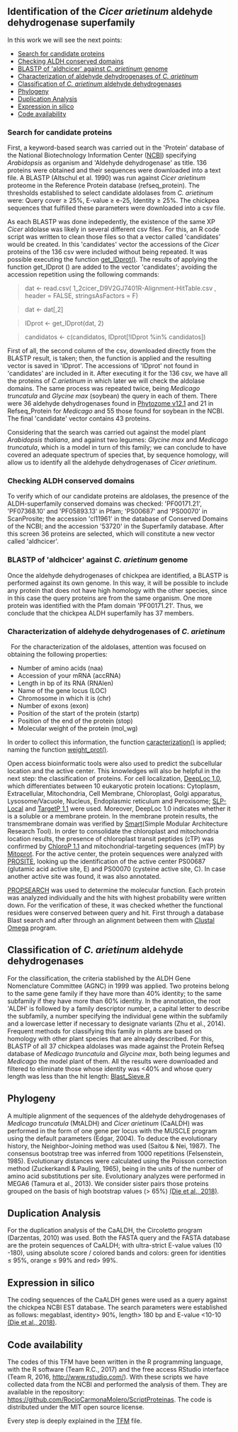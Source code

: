 ## Identification of the *Cicer arietinum* aldehyde dehydrogenase superfamily

In this work we will see the next points:

* [Search for candidate proteins](https://github.com/RocioCarmonaMolero/TFMweb/blob/master/README.md#search-for-candidate-proteins)
* [Checking ALDH conserved domains](https://github.com/RocioCarmonaMolero/TFMweb/blob/master/README.md#checking-aldh-conserved-domains)
* [BLASTP of 'aldhcicer' against *C. arietinum* genome](https://github.com/RocioCarmonaMolero/TFMweb/blob/master/README.md#blastp-of-aldhcicer-against-carietinum-genome)
* [Characterization of aldehyde dehydrogenases of *C. arietinum*](https://github.com/RocioCarmonaMolero/TFMweb/blob/master/README.md#characterization-of-aldehyde-dehydrogenases-of-c-arietinum)
* [Classification of *C. arietinum* aldehyde dehydrogenases](https://github.com/RocioCarmonaMolero/TFMweb/blob/master/README.md#classification-of-c-arietinum-aldehyde-dehydrogenases)
* [Phylogeny](https://github.com/RocioCarmonaMolero/TFMweb/blob/master/README.md#phylogeny)
* [Duplication Analysis](https://github.com/RocioCarmonaMolero/TFMweb/blob/master/README.md#duplication-Analisis)
* [Expression in silico](https://github.com/RocioCarmonaMolero/TFMweb/blob/master/README.md#expression-in-silico)
* [Code availability](https://github.com/RocioCarmonaMolero/TFMweb/blob/master/README.md#code-availability)


### Search for candidate proteins

First, a keyword-based search was carried out in the 'Protein' database of the National Biotechnology Information Center ([NCBI](https://www.ncbi.nlm.nih.gov/)) specifying *Arabidopsis* as organism and 'Aldehyde dehydrogenase' as title. 136 proteins were obtained and their sequences were downloaded into a text file. A BLASTP (Altschul et al. 1990) was run against *Cicer arietinum* proteome in the Reference Protein database (refseq_protein). The thresholds established to select candidate aldolases from *C. arietinum* were: Query cover ≥ 25%, E-value ≥ e-25, Identity ≥ 25%. The chickpea sequences that fulfilled these parameters were downloaded into a csv file.

As each BLASTP was done indepedently, the existence of the same XP *Cicer* aldolase was likely in several different csv files. For this, an R code script was written to clean those files so that a vector called 'candidates' would be created. In this 'candidates' vector the accessions of the *Cicer* proteins of the 136 csv were included without being repeated. It was possible executing the function [get_IDprot()](https://github.com/RocioCarmonaMolero/ScriptProteinas/blob/master/get_IDprot.R).
The results of applying the function get_IDprot () are added to the vector 'candidates'; avoiding the accession repetition using the following commands:

> dat <-  read.csv( 1_2cicer_D9V2GJ7401R-Alignment-HitTable.csv , header = FALSE, stringsAsFactors = F)
 
> dat <- dat[,2]
 
> IDprot <- get_IDprot(dat, 2)
 
> candidatos <- c(candidatos, IDprot[!IDprot %in% candidatos])


First of all, the second column of the csv, downloaded directly from the BLASTP result, is taken; then, the function is applied and the resulting vector is saved in 'IDprot'. The accessions of 'IDprot' not found in 'candidates' are included in it. After executing it for the 136 csv, we have all the proteins of *C.arietinum* in which later we will check the aldolase domains.
The same process was repeated twice, being *Medicago truncatula* and *Glycine max* (soybean) the query in each of them. There were 36 aldehyde dehydrogenases found in [Phytozome v12.1](https://phytozome.jgi.doe.gov/pz/portal.html) and 21 in Refseq_Protein for *Medicago* and 55 those found for soybean in the NCBI.
The final 'candidate' vector contains 43 proteins.

Considering that the search was carried out against the model plant *Arabidopsis thaliana*, and against two legumes: *Glycine max* and *Medicago truncatula*, which is a model in turn of this family; we can conclude to have covered an adequate spectrum of species that, by sequence homology, will allow us to identify all the aldehyde dehydrogenases of *Cicer arietinum*.


### Checking ALDH conserved domains

To verify which of our candidate proteins are aldolases, the presence of the ALDH-superfamily conserved domains was checked: 'PF00171.21', 'PF07368.10' and 'PF05893.13' in Pfam; 'PS00687' and 'PS00070' in ScanProsite; the accession 'cl11961' in the database of Conserved Domains of the NCBI; and the accession '53720' in the Superfamily database.
After this screen 36 proteins are selected, which will constitute a new vector called 'aldhcicer'.

### BLASTP of 'aldhcicer' against *C. arietinum* genome 

Once the aldehyde dehydrogenases of chickpea are identified, a BLASTP is performed against its own genome. In this way, it will be possible to include any protein that does not have high homology with the other species, since in this case the query proteins are from the same organism.
One more protein was identified with the Pfam domain 'PF00171.21'. Thus, we conclude that the chickpea ALDH superfamily has 37 members.


### Characterization of aldehyde dehydrogenases of *C. arietinum*
 
For the characterization of the aldolases, attention was focused on obtaining the following properties:
* Number of amino acids (naa)
* Accession of your mRNA (accRNA)
* Length in bp of its RNA (RNAlen)
* Name of the gene locus (LOC)
* Chromosome in which it is (chr)
* Number of exons (exon)
* Position of the start of the protein (startp)
* Position of the end of the protein (stop)
* Molecular weight of the protein (mol_wg)

In order to collect this information, the function [caracterization()](https://github.com/RocioCarmonaMolero/ScriptProteinas/blob/master/InformationProteins.R) is applied; naming the function [weight_prot()](https://github.com/RocioCarmonaMolero/ScriptProteinas/blob/master/get_mol_weight.R).

Open access bioinformatic tools were also used to predict the subcellular location and the active center. This knowledges will also be helpful in the next step: the classification of proteins.
For cell localization, [DeepLoc 1.0](http://www.cbs.dtu.dk/services/DeepLoc/), which differentiates between 10 eukaryotic protein locations: Cytoplasm, Extracellular, Mitochondria, Cell Membrane, Chloroplast, Golgi apparatus, Lysosome/Vacuole, Nucleus, Endoplasmic reticulum and Peroxisome; [SLP-Local](http://sunflower.kuicr.kyoto-u.ac.jp/~smatsuda/slplocal.html) and [TargetP 1.1](http://www.cbs.dtu.dk/services/TargetP/) were used. Moreover, DeepLoc 1.0 indicates whether it is a soluble or a membrane protein. In the membrane protein results, the transmembrane domain was verified by [Smart](http://smart.embl-heidelberg.de/)(Simple Modular Architecture Research Tool). In order to consolidate the chloroplast and mitochondria location results, the presence of chloroplast transit peptides (cTP) was confirmed by [ChloroP 1.1](http://www.cbs.dtu.dk/services/ChloroP/) and mitochondrial-targeting sequences (mTP) by [Mitoprot](https://ihg.gsf.de/ihg/mitoprot.html). 
For the active center, the protein sequences were analyzed with [PROSITE](https://prosite.expasy.org/), looking up the identification of the active center PS00687 (glutamic acid active site, E) and PS00070 (cysteine active site, C). In case another active site was found, it was also annotated.

[PROPSEARCH](http://abcis.cbs.cnrs.fr/propsearch/) was used to determine the molecular function. Each protein was analyzed individually and the hits with highest probability were written down. For the verification of these, it was checked whether the functional residues were conserved between query and hit. First through a database Blast search and after through an alignment between them with [Clustal Omega](http://www.clustal.org/omega/) program.


## Classification of *C. arietinum* aldehyde dehydrogenases

For the classification, the criteria stablished by the ALDH Gene Nomenclature Committee (AGNC) in 1999 was applied. Two proteins belong to the same gene family if they have more than 40% identity; to the same subfamily if they have more than 60% identity. In the annotation, the root 'ALDH' is followed by a family descriptor number, a capital letter to describe the subfamily, a number specifying the individual gene within the subfamily and a lowercase letter if necessary to designate variants (Zhu et al., 2014).
Frequent methods for classifying this family in plants are based on homology with other plant species that are already described. For this, BLASTP of all 37 chickpea aldolases was made against the Protein Refseq database of *Medicago truncatula* and *Glycine max*, both being legumes and *Medicago* the model plant of them. All the results were downloaded and filtered to eliminate those whose identity was <40% and whose query length was less than the hit length: [Blast_Sieve.R](https://raw.githubusercontent.com/RocioCarmonaMolero/ScriptProteinas/master/Blast_Sieve.R)


## Phylogeny

A multiple alignment of the sequences of the aldehyde dehydrogenases of *Medicago truncatula* (MtALDH) and *Cicer arietinum* (CaALDH) was performed in the form of one gene per locus with the MUSCLE program using the default parameters (Edgar, 2004). To deduce the evolutionary history, the Neighbor-Joining method was used (Saitou & Nei, 1987). The consensus bootstrap tree was inferred from 1000 repetitions (Felsenstein, 1985). Evolutionary distances were calculated using the Poisson correction method (Zuckerkandl & Pauling, 1965), being in the units of the number of amino acid substitutions per site. Evolutionary analyzes were performed in MEGA6 (Tamura et al., 2013). We consider sister pairs those proteins grouped on the basis of high bootstrap values (> 65%) [(Die et al., 2018)](https://bmcgenomics.biomedcentral.com/articles/10.1186/s12864-018-4695-9).


## Duplication Analysis

For the duplication analysis of the CaALDH, the Circoletto program (Darzentas, 2010) was used. Both the FASTA query and the FASTA database are the protein sequences of CaALDH; with ultra-strict E-value values (10 -180), using absolute score / colored bands and colors: green for identities ≤ 95%, orange ≤ 99% and red> 99%.


## Expression in silico

The coding sequences of the CaALDH genes were used as a query against the chickpea NCBI EST database. The search parameters were established as follows: megablast, identity> 90%, length> 180 bp and E-value <10-10 [(Die et al., 2018)](https://bmcgenomics.biomedcentral.com/articles/10.1186/s12864-018-4695-9).


## Code availability

The codes of this TFM have been written in the R programming language, with the R software (Team R.C., 2017) and the free access RStudio interface (Team R, 2016, http://www.rstudio.com/). With these scripts we have collected data from the NCBI and performed the analysis of them. They are available in the repository: https://github.com/RocioCarmonaMolero/ScriptProteinas. The code is distributed under the MIT open source license.

Every step is deeply explained in the [TFM](https://github.com/RocioCarmonaMolero/TFMweb/blob/master/TFM.md) file.
